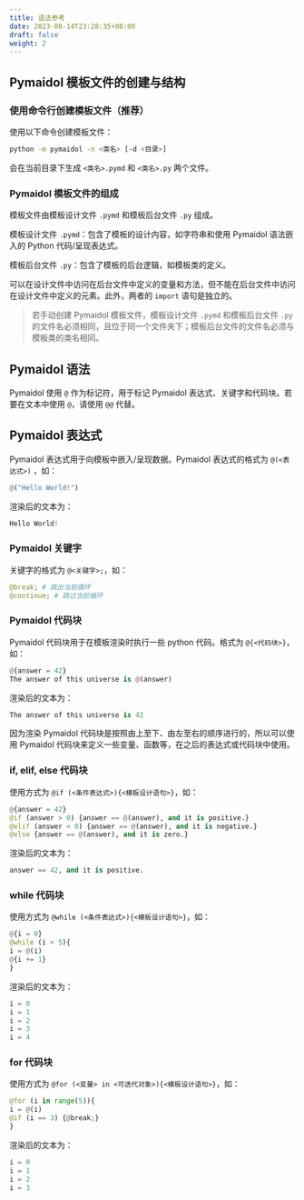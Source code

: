 ```yaml
---
title: 语法参考
date: 2023-08-14T23:28:35+08:00
draft: false
weight: 2
---
```


## Pymaidol 模板文件的创建与结构

### 使用命令行创建模板文件（推荐）

使用以下命令创建模板文件：

``` bash
python -m pymaidol -n <类名> [-d <目录>]
```

会在当前目录下生成 `<类名>.pymd` 和 `<类名>.py` 两个文件。

### Pymaidol 模板文件的组成

模板文件由模板设计文件 `.pymd` 和模板后台文件 `.py` 组成。

模板设计文件 `.pymd`：包含了模板的设计内容，如字符串和使用 Pymaidol 语法嵌入的 Python 代码/呈现表达式。

模板后台文件 `.py`：包含了模板的后台逻辑，如模板类的定义。

可以在设计文件中访问在后台文件中定义的变量和方法，但不能在后台文件中访问在设计文件中定义的元素。此外，两者的 `import` 语句是独立的。

> 若手动创建 Pymaidol 模板文件，模板设计文件 `.pymd` 和模板后台文件 `.py` 的文件名必须相同，且位于同一个文件夹下；模板后台文件的文件名必须与模板类的类名相同。

## Pymaidol 语法

Pymaidol 使用 `@` 作为标记符，用于标记 Pymaidol 表达式、关键字和代码块。若要在文本中使用 `@`，请使用 `@@` 代替。

## Pymaidol 表达式

Pymaidol 表达式用于向模板中嵌入/呈现数据。Pymaidol 表达式的格式为 `@(<表达式>)` ，如：

``` python
@("Hello World!")
```

渲染后的文本为：

``` python
Hello World!
```

### Pymaidol 关键字

关键字的格式为 `@<关键字>;`，如：

``` python
@break; # 跳出当前循环
@continue; # 跳过当前循环
```

### Pymaidol 代码块

Pymaidol 代码块用于在模板渲染时执行一些 python 代码。格式为 `@{<代码块>}`，如：

``` python
@{answer = 42}
The answer of this universe is @(answer)
```

渲染后的文本为：

``` python
The answer of this universe is 42
```

因为渲染 Pymaidol 代码块是按照由上至下、由左至右的顺序进行的，所以可以使用 Pymaidol 代码块来定义一些变量、函数等，在之后的表达式或代码块中使用。

### if, elif, else 代码块

使用方式为 `@if (<条件表达式>){<模板设计语句>}`，如：

``` python
@{answer = 42}
@if (answer > 0) {answer == @(answer), and it is positive.}
@elif (answer < 0) {answer == @(answer), and it is negative.}
@else {answer == @(answer), and it is zero.}
```

渲染后的文本为：

``` python
answer == 42, and it is positive.
```

### while 代码块

使用方式为 `@while (<条件表达式>){<模板设计语句>}`，如：

``` python
@{i = 0}
@while (i < 5){
i = @(i)
@{i += 1}
}
```

渲染后的文本为：

``` python
i = 0
i = 1
i = 2
i = 3
i = 4
```

### for 代码块

使用方式为 `@for (<变量> in <可迭代对象>){<模板设计语句>}`，如：

``` python
@for (i in range(5)){
i = @(i)
@if (i == 3) {@break;}
}
```

渲染后的文本为：

``` python
i = 0
i = 1
i = 2
i = 3
```
